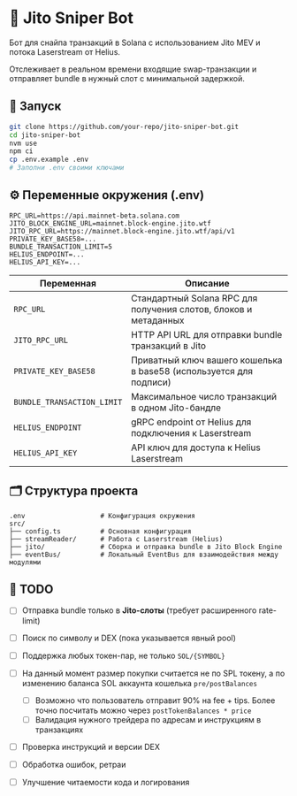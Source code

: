 # 🎯 Jito Sniper Bot

Бот для снайпа транзакций в Solana с использованием Jito MEV и потока Laserstream от Helius.

Отслеживает в реальном времени входящие swap-транзакции и отправляет bundle в нужный слот с минимальной задержкой.

## 🚀 Запуск

```bash
git clone https://github.com/your-repo/jito-sniper-bot.git
cd jito-sniper-bot
nvm use
npm ci
cp .env.example .env
# Заполни .env своими ключами
```

## ⚙️ Переменные окружения (.env)

```env
RPC_URL=https://api.mainnet-beta.solana.com
JITO_BLOCK_ENGINE_URL=mainnet.block-engine.jito.wtf
JITO_RPC_URL=https://mainnet.block-engine.jito.wtf/api/v1
PRIVATE_KEY_BASE58=...
BUNDLE_TRANSACTION_LIMIT=5
HELIUS_ENDPOINT=...
HELIUS_API_KEY=...
```

| Переменная                 | Описание                                                                   |
| -------------------------- |----------------------------------------------------------------------------|
| `RPC_URL`                  | Стандартный Solana RPC для получения слотов, блоков и метаданных           |
| `JITO_RPC_URL`             | HTTP API URL для отправки bundle транзакций в Jito                         |
| `PRIVATE_KEY_BASE58`       | Приватный ключ вашего кошелька в base58 (используется для подписи)         |
| `BUNDLE_TRANSACTION_LIMIT` | Максимальное число транзакций в одном Jito-бандле                          |
| `HELIUS_ENDPOINT`          | gRPC endpoint от Helius для подключения к Laserstream                      |
| `HELIUS_API_KEY`           | API ключ для доступа к Helius Laserstream                                  |

## 🗂️ Структура проекта

```
.env                   # Конфигурация окружения
src/
├── config.ts          # Основная конфигурация
├── streamReader/      # Работа с Laserstream (Helius)
├── jito/              # Сборка и отправка bundle в Jito Block Engine
├── eventBus/          # Локальный EventBus для взаимодействия между модулями
```

## 🧠 TODO

* [ ] Отправка bundle только в **Jito-слоты** (требует расширенного rate-limit)
* [ ] Поиск по символу и DEX (пока указывается явный pool)
* [ ] Поддержка любых токен-пар, не только `SOL/{SYMBOL}`
* [ ] На данный момент размер покупки считается не по SPL токену, а по изменению баланса SOL аккаунта кошелька `pre/postBalances`
  * [ ] Возможно что пользователь отправит 90% на fee + tips. Более точно посчитать можно через `postTokenBalances * price`
  * [ ] Валидация нужного трейдера по адресам и инструкциям в транзакциях
* [ ] Проверка инструкций и версии DEX
* [ ] Обработка ошибок, ретраи
* [ ] Улучшение читаемости кода и логирования


